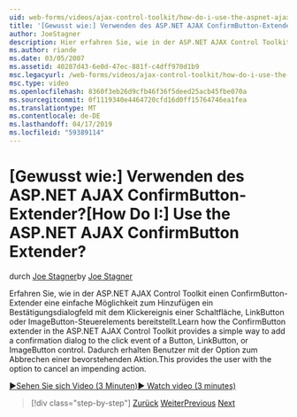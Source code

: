 ```yaml
---
uid: web-forms/videos/ajax-control-toolkit/how-do-i-use-the-aspnet-ajax-confirmbutton-extender
title: '[Gewusst wie:] Verwenden des ASP.NET AJAX ConfirmButton-Extender? | Microsoft-Dokumentation'
author: JoeStagner
description: Hier erfahren Sie, wie in der ASP.NET AJAX Control Toolkit einen ConfirmButton-Extender eine einfache Möglichkeit, ein Bestätigungsdialogfeld mit dem Klickereignis einer Schaltfläche, L. hinzufügen...
ms.author: riande
ms.date: 03/05/2007
ms.assetid: 40287d43-6e0d-47ec-881f-c4dff970d1b9
msc.legacyurl: /web-forms/videos/ajax-control-toolkit/how-do-i-use-the-aspnet-ajax-confirmbutton-extender
msc.type: video
ms.openlocfilehash: 8360f3eb26d9cfb46f36f5deed25acb45fbe070a
ms.sourcegitcommit: 0f1119340e4464720cfd16d0ff15764746ea1fea
ms.translationtype: MT
ms.contentlocale: de-DE
ms.lasthandoff: 04/17/2019
ms.locfileid: "59389114"
---
```

# <a name="how-do-i-use-the-aspnet-ajax-confirmbutton-extender"></a><span data-ttu-id="c82bb-104">[Gewusst wie:] Verwenden des ASP.NET AJAX ConfirmButton-Extender?</span><span class="sxs-lookup"><span data-stu-id="c82bb-104">[How Do I:] Use the ASP.NET AJAX ConfirmButton Extender?</span></span>

<span data-ttu-id="c82bb-105">durch [Joe Stagner](https://github.com/JoeStagner)</span><span class="sxs-lookup"><span data-stu-id="c82bb-105">by [Joe Stagner](https://github.com/JoeStagner)</span></span>

<span data-ttu-id="c82bb-106">Erfahren Sie, wie in der ASP.NET AJAX Control Toolkit einen ConfirmButton-Extender eine einfache Möglichkeit zum Hinzufügen ein Bestätigungsdialogfeld mit dem Klickereignis einer Schaltfläche, LinkButton oder ImageButton-Steuerelements bereitstellt.</span><span class="sxs-lookup"><span data-stu-id="c82bb-106">Learn how the ConfirmButton extender in the ASP.NET AJAX Control Toolkit provides a simple way to add a confirmation dialog to the click event of a Button, LinkButton, or ImageButton control.</span></span> <span data-ttu-id="c82bb-107">Dadurch erhalten Benutzer mit der Option zum Abbrechen einer bevorstehenden Aktion.</span><span class="sxs-lookup"><span data-stu-id="c82bb-107">This provides the user with the option to cancel an impending action.</span></span>

[<span data-ttu-id="c82bb-108">&#9654;Sehen Sie sich Video (3 Minuten)</span><span class="sxs-lookup"><span data-stu-id="c82bb-108">&#9654; Watch video (3 minutes)</span></span>](https://channel9.msdn.com/Blogs/ASP-NET-Site-Videos/how-do-i-use-the-aspnet-ajax-confirmbutton-extender)

> [!div class="step-by-step"]
> <span data-ttu-id="c82bb-109">[Zurück](how-do-i-get-started-with-the-aspnet-ajax-animation-extender-control.md)
> [Weiter](how-do-i-use-the-aspnet-ajax-slider-control.md)</span><span class="sxs-lookup"><span data-stu-id="c82bb-109">[Previous](how-do-i-get-started-with-the-aspnet-ajax-animation-extender-control.md)
[Next](how-do-i-use-the-aspnet-ajax-slider-control.md)</span></span>
